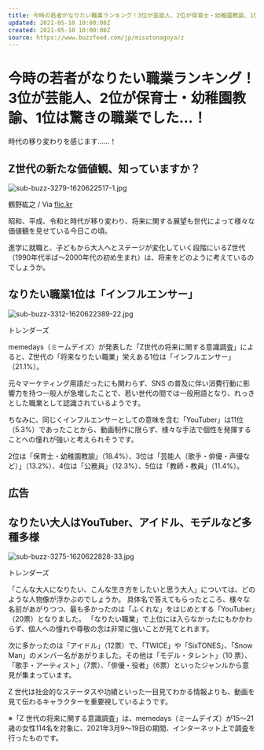 ```yaml
---
title: 今時の若者がなりたい職業ランキング！3位が芸能人、2位が保育士・幼稚園教諭、1位は驚きの職業でした…！
updated: 2021-05-10 10:00:08Z
created: 2021-05-10 10:00:08Z
source: https://www.buzzfeed.com/jp/misatonagoya/z
---
```


# 今時の若者がなりたい職業ランキング！3位が芸能人、2位が保育士・幼稚園教諭、1位は驚きの職業でした…！

時代の移り変わりを感じます……！

##  Z世代の新たな価値観、知っていますか？

![sub-buzz-3279-1620622517-1.jpg](../_resources/sub-buzz-3279-1620622517-1.jpg)

鶴野紘之 / Via [flic.kr](https://flic.kr/p/4xUAwS)

昭和、平成、令和と時代が移り変わり、将来に関する展望も世代によって様々な価値観を見せている今日この頃。

進学に就職と、子どもから大人へとステージが変化していく段階にいるZ世代（1990年代半ば〜2000年代の初め生まれ）は、将来をどのように考えているのでしょうか。

##  なりたい職業1位は「インフルエンサー」

![sub-buzz-3312-1620622389-22.jpg](../_resources/sub-buzz-3312-1620622389-22.jpg)

トレンダーズ

memedays（ミームデイズ）が発表した「Z世代の将来に関する意識調査」によると、Z世代の「将来なりたい職業」栄えある1位は「インフルエンサー」（21.1%）。

元々マーケティング用語だったにも関わらず、SNS の普及に伴い消費行動に影響力を持つ一般人が急増したことで、若い世代の間では一般用語となり、れっきとした職業として認識されているようです。

ちなみに、同じくインフルエンサーとしての意味を含む「YouTuber」は11位（5.3%）であったことから、動画制作に限らず、様々な手法で個性を発揮することへの憧れが強いと考えられそうです。

2位は「保育士・幼稚園教諭」（18.4%）、3位は「芸能人（歌手・俳優・声優など）」（13.2%）、4位は「公務員」（12.3%）、5位は「教師・教員」（11.4%）。

## 広告

##  なりたい大人はYouTuber、アイドル、モデルなど多種多様

![sub-buzz-3275-1620622828-33.jpg](../_resources/sub-buzz-3275-1620622828-33.jpg)

トレンダーズ

「こんな大人になりたい、こんな生き方をしたいと思う大人」については、どのような人物像が浮かぶのでしょうか。
具体名で答えてもらったところ、様々な名前があがりつつ、最も多かったのは「ふくれな」をはじめとする「YouTuber」（20票）となりました。
「なりたい職業」で上位には入らなかったにもかかわらず、個人への憧れや尊敬の念は非常に強いことが見てとれます。

次に多かったのは「アイドル」（12票）で、「TWICE」や「SixTONES」、「Snow Man」のメンバー名があがりました。その他は「モデル・タレント」（10 票）、「歌手・アーティスト」（7票）、「俳優・役者」（6票）といったジャンルから意見が集まっています。

Z 世代は社会的なステータスや功績といった一目見てわかる情報よりも、動画を見て伝わるキャラクターを重要視しているようです。

※「Z 世代の将来に関する意識調査」は、memedays（ミームデイズ）が15～21歳の女性114名を対象に、2021年3月9～19日の期間、インターネット上で調査を行ったものです。